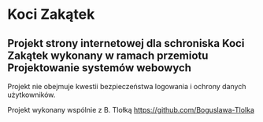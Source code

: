 # Koci Zakątek
Projekt strony internetowej dla schroniska Koci Zakątek wykonany w ramach przemiotu Projektowanie systemów webowych
-
Projekt nie obejmuje kwestii bezpieczeństwa logowania i ochrony danych użytkowników. 

Projekt wykonany wspólnie z B. Tlołką https://github.com/Boguslawa-Tlolka
